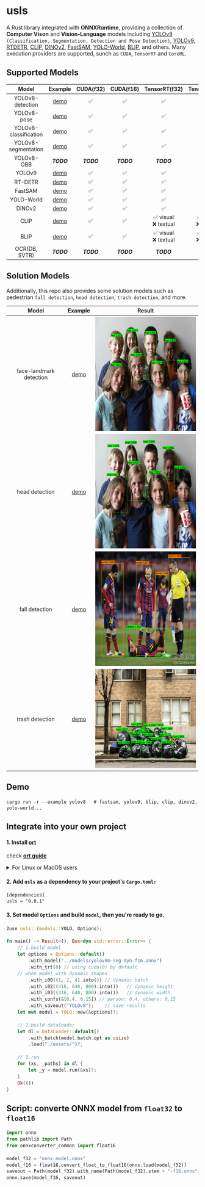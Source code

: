 # usls

A Rust library integrated with **ONNXRuntime**, providing a collection of **Computer Vison** and **Vision-Language** models including [YOLOv8](https://github.com/ultralytics/ultralytics) `(Classification, Segmentation, Detection and Pose Detection)`, [YOLOv9](https://github.com/WongKinYiu/yolov9), [RTDETR](https://arxiv.org/abs/2304.08069), [CLIP](https://github.com/openai/CLIP), [DINOv2](https://github.com/facebookresearch/dinov2), [FastSAM](https://github.com/CASIA-IVA-Lab/FastSAM), [YOLO-World](https://github.com/AILab-CVC/YOLO-World), [BLIP](https://arxiv.org/abs/2201.12086), and others. Many execution providers are supported, sunch as `CUDA`, `TensorRT` and `CoreML`.


## Supported Models

|         Model         |         Example         |     CUDA(f32)     |     CUDA(f16)     |       TensorRT(f32)       |       TensorRT(f16)       | 
| :-------------------: | :----------------------: | :----------------: | :----------------: | :------------------------: | :-----------------------: | 
|   YOLOv8-detection   |   [demo](examples/yolov8)   |         ✅         |         ✅         |             ✅             |            ✅            |                    
|      YOLOv8-pose      |   [demo](examples/yolov8)   |         ✅         |         ✅         |             ✅             |            ✅            |   
| YOLOv8-classification |   [demo](examples/yolov8)   |         ✅         |         ✅         |             ✅             |            ✅            |               
|  YOLOv8-segmentation  |   [demo](examples/yolov8)   |         ✅         |         ✅         |             ✅             |            ✅            |               
|      YOLOv8-OBB      |    ***TODO***    | ***TODO*** | ***TODO*** |     ***TODO***     |    ***TODO***    |                                   |         
|        YOLOv9        |   [demo](examples/yolov9)   |         ✅         |         ✅         |             ✅             |            ✅            |                           
|        RT-DETR        |   [demo](examples/rtdetr)   |         ✅         |         ✅         |             ✅             |            ✅            |          
|        FastSAM        |  [demo](examples/fastsam)  |         ✅         |         ✅         |             ✅             |            ✅            |     
|      YOLO-World      | [demo](examples/yolo-world) |         ✅         |         ✅         |             ✅             |            ✅            |      
|        DINOv2        |   [demo](examples/dinov2)   |         ✅         |         ✅         |             ✅             |            ✅            |      
|         CLIP         |    [demo](examples/clip)    |         ✅         |         ✅         | ✅ visual<br />❌ textual | ✅ visual<br />❌ textual |                   
|         BLIP         |    [demo](examples/blip)    |         ✅         |         ✅         | ✅ visual<br />❌ textual | ✅ visual<br />❌ textual |     
|     OCR(DB, SVTR)     |    ***TODO***    | ***TODO*** | ***TODO*** |     ***TODO***     |    ***TODO***    |                                   |    

## Solution Models
Additionally, this repo also provides some solution models such as pedestrian `fall detection`, `head detection`, `trash detection`, and more.

|             Model             |             Example             |                                    Result                                    |
| :---------------------------: | :------------------------------: | :--------------------------------------------------------------------------: |
|    face-landmark detection    |    [demo](examples/yolov8-face)    |   <img src="./examples/yolov8-face/demo.jpg" width="400" height="300">  |
|        head detection        |    [demo](examples/yolov8-head)    |   <img src="./examples/yolov8-head/demo.jpg" width="400" height="300">   |
|      fall detection      |  [demo](examples/yolov8-falldown)  | <img src="./examples/yolov8-falldown/demo.jpg" width="400" height="300"> |
| trash detection | [demo](examples/yolov8-plastic-bag) |  <img src="./examples/yolov8-trash/demo.jpg" width="400" height="260">  |

## Demo

```
cargo run -r --example yolov8   # fastsam, yolov9, blip, clip, dinov2, yolo-world...
```

## Integrate into your own project

#### 1. Install [ort](https://github.com/pykeio/ort)

check **[ort guide](https://ort.pyke.io/setup/linking)**

<details close>
<summary>For Linux or MacOS users</summary>	

- Firstly, download from latest release from [ONNXRuntime Releases](https://github.com/microsoft/onnxruntime/releases)
- Then linking
   ```shell
   export ORT_DYLIB_PATH=/Users/qweasd/Desktop/onnxruntime-osx-arm64-1.17.1/lib/libonnxruntime.1.17.1.dylib
   ```
</details>

#### 2. Add `usls` as a dependency to your project's `Cargo.toml:`

```
[dependencies]
usls = "0.0.1"
```

#### 3. Set model `Options` and build `model`, then you're ready to go.

```Rust
2use usls::{models::YOLO, Options};

fn main() -> Result<(), Box<dyn std::error::Error>> {
    // 1.build model
    let options = Options::default()
        .with_model("../models/yolov8m-seg-dyn-f16.onnx")
        .with_trt(0) // using cuda(0) by default
	// when model with dynamic shapes
        .with_i00((1, 2, 4).into()) // dynamic batch
        .with_i02((416, 640, 800).into())   // dynamic height
        .with_i03((416, 640, 800).into())   // dynamic width
        .with_confs(&[0.4, 0.15]) // person: 0.4, others: 0.15
        .with_saveout("YOLOv8");    // save results
    let mut model = YOLO::new(&options)?;

    // 2.build dataloader
    let dl = DataLoader::default()
        .with_batch(model.batch.opt as usize)
        .load("./assets/")?;

    // 3.run
    for (xs, _paths) in dl {
        let _y = model.run(&xs)?;
    }
    Ok(())
}
```

## Script: converte ONNX model from `float32` to `float16`

```python
import onnx
from pathlib import Path
from onnxconverter_common import float16

model_f32 = "onnx_model.onnx"
model_f16 = float16.convert_float_to_float16(onnx.load(model_f32))
saveout = Path(model_f32).with_name(Path(model_f32).stem + "-f16.onnx")
onnx.save(model_f16, saveout)
```
